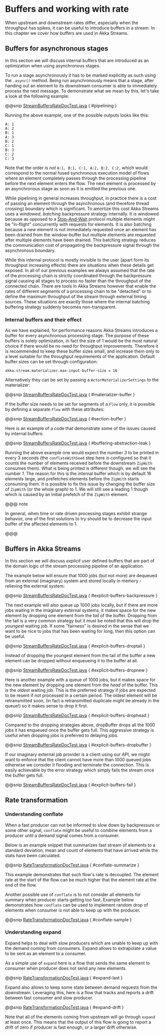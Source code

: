 # Buffers and working with rate

When upstream and downstream rates differ, especially when the throughput has spikes, it can be useful to introduce
buffers in a stream. In this chapter we cover how buffers are used in Akka Streams.

<a id="async-stream-buffers"></a>
## Buffers for asynchronous stages

In this section we will discuss internal buffers that are introduced as an optimization when using asynchronous stages.

To run a stage asynchronously it has to be marked explicitly as such using the `.async()` method. Being run
asynchronously means that a stage, after handing out an element to its downstream consumer is able to immediately
process the next message. To demonstrate what we mean by this, let's take a look at the following example:

@@snip [StreamBuffersRateDocTest.java]($code$/java/jdocs/stream/StreamBuffersRateDocTest.java) { #pipelining }

Running the above example, one of the possible outputs looks like this:

```
A: 1
A: 2
B: 1
A: 3
B: 2
C: 1
B: 3
C: 2
C: 3
```

Note that the order is *not* `A:1, B:1, C:1, A:2, B:2, C:2,` which would correspond to the normal fused synchronous
execution model of flows where an element completely passes through the processing pipeline before the next element
enters the flow. The next element is processed by an asynchronous stage as soon as it is emitted the previous one.

While pipelining in general increases throughput, in practice there is a cost of passing an element through the
asynchronous (and therefore thread crossing) boundary which is significant. To amortize this cost Akka Streams uses
a *windowed*, *batching* backpressure strategy internally. It is windowed because as opposed to a [Stop-And-Wait](https://en.wikipedia.org/wiki/Stop-and-wait_ARQ)
protocol multiple elements might be "in-flight" concurrently with requests for elements. It is also batching because
a new element is not immediately requested once an element has been drained from the window-buffer but multiple elements
are requested after multiple elements have been drained. This batching strategy reduces the communication cost of
propagating the backpressure signal through the asynchronous boundary.

While this internal protocol is mostly invisible to the user (apart form its throughput increasing effects) there are
situations when these details get exposed. In all of our previous examples we always assumed that the rate of the
processing chain is strictly coordinated through the backpressure signal causing all stages to process no faster than
the throughput of the connected chain. There are tools in Akka Streams however that enable the rates of different segments
of a processing chain to be "detached" or to define the maximum throughput of the stream through external timing sources.
These situations are exactly those where the internal batching buffering strategy suddenly becomes non-transparent.

### Internal buffers and their effect

As we have explained, for performance reasons Akka Streams introduces a buffer for every asynchronous processing stage.
The purpose of these buffers is solely optimization, in fact the size of 1 would be the most natural choice if there
would be no need for throughput improvements. Therefore it is recommended to keep these buffer sizes small,
and increase them only to a level suitable for the throughput requirements of the application. Default buffer sizes
can be set through configuration:

```
akka.stream.materializer.max-input-buffer-size = 16
```

Alternatively they can be set by passing a `ActorMaterializerSettings` to the materializer:

@@snip [StreamBuffersRateDocTest.java]($code$/java/jdocs/stream/StreamBuffersRateDocTest.java) { #materializer-buffer }

If the buffer size needs to be set for segments of a `Flow` only, it is possible by defining a separate
`Flow` with these attributes:

@@snip [StreamBuffersRateDocTest.java]($code$/java/jdocs/stream/StreamBuffersRateDocTest.java) { #section-buffer }

Here is an example of a code that demonstrate some of the issues caused by internal buffers:

@@snip [StreamBuffersRateDocTest.java]($code$/java/jdocs/stream/StreamBuffersRateDocTest.java) { #buffering-abstraction-leak }

Running the above example one would expect the number *3* to be printed in every 3 seconds (the `conflateWithSeed`
step here is configured so that it counts the number of elements received before the downstream `ZipWith` consumes
them). What is being printed is different though, we will see the number *1*. The reason for this is the internal
buffer which is by default 16 elements large, and prefetches elements before the `ZipWith` starts consuming them.
It is possible to fix this issue by changing the buffer size of `ZipWith` (or the whole graph) to 1. We will still see
a leading 1 though which is caused by an initial prefetch of the `ZipWith` element.

@@@ note

In general, when time or rate driven processing stages exhibit strange behavior, one of the first solutions to try
should be to decrease the input buffer of the affected elements to 1.

@@@

## Buffers in Akka Streams

In this section we will discuss *explicit* user defined buffers that are part of the domain logic of the stream processing
pipeline of an application.

The example below will ensure that 1000 jobs (but not more) are dequeued from an external (imaginary) system and
stored locally in memory - relieving the external system:

@@snip [StreamBuffersRateDocTest.java]($code$/java/jdocs/stream/StreamBuffersRateDocTest.java) { #explicit-buffers-backpressure }

The next example will also queue up 1000 jobs locally, but if there are more jobs waiting
in the imaginary external systems, it makes space for the new element by
dropping one element from the *tail* of the buffer. Dropping from the tail is a very common strategy but
it must be noted that this will drop the *youngest* waiting job. If some "fairness" is desired in the sense that
we want to be nice to jobs that has been waiting for long, then this option can be useful.

@@snip [StreamBuffersRateDocTest.java]($code$/java/jdocs/stream/StreamBuffersRateDocTest.java) { #explicit-buffers-droptail }

Instead of dropping the youngest element from the tail of the buffer a new element can be dropped without
enqueueing it to the buffer at all.

@@snip [StreamBuffersRateDocTest.java]($code$/java/jdocs/stream/StreamBuffersRateDocTest.java) { #explicit-buffers-dropnew }

Here is another example with a queue of 1000 jobs, but it makes space for the new element by
dropping one element from the *head* of the buffer. This is the *oldest*
waiting job. This is the preferred strategy if jobs are expected to be
resent if not processed in a certain period. The oldest element will be
retransmitted soon, (in fact a retransmitted duplicate might be already in the queue!)
so it makes sense to drop it first.

@@snip [StreamBuffersRateDocTest.java]($code$/java/jdocs/stream/StreamBuffersRateDocTest.java) { #explicit-buffers-drophead }

Compared to the dropping strategies above, dropBuffer drops all the 1000
jobs it has enqueued once the buffer gets full. This aggressive strategy
is useful when dropping jobs is preferred to delaying jobs.

@@snip [StreamBuffersRateDocTest.java]($code$/java/jdocs/stream/StreamBuffersRateDocTest.java) { #explicit-buffers-dropbuffer }

If our imaginary external job provider is a client using our API, we might
want to enforce that the client cannot have more than 1000 queued jobs
otherwise we consider it flooding and terminate the connection. This is
easily achievable by the error strategy which simply fails the stream
once the buffer gets full.

@@snip [StreamBuffersRateDocTest.java]($code$/java/jdocs/stream/StreamBuffersRateDocTest.java) { #explicit-buffers-fail }

## Rate transformation

### Understanding conflate

When a fast producer can not be informed to slow down by backpressure or some other signal, `conflate` might be
useful to combine elements from a producer until a demand signal comes from a consumer.

Below is an example snippet that summarizes fast stream of elements to a standard deviation, mean and count of
elements that have arrived  while the stats have been calculated.

@@snip [RateTransformationDocTest.java]($code$/java/jdocs/stream/RateTransformationDocTest.java) { #conflate-summarize }

This example demonstrates that such flow's rate is decoupled. The element rate at the start of the flow
can be much higher that the element rate at the end of the flow.

Another possible use of `conflate` is to not consider all elements for summary when producer starts getting too fast.
Example below demonstrates how `conflate` can be used to implement random drop of elements when consumer is not able
to keep up with the producer.

@@snip [RateTransformationDocTest.java]($code$/java/jdocs/stream/RateTransformationDocTest.java) { #conflate-sample }

### Understanding expand

Expand helps to deal with slow producers which are unable to keep up with the demand coming from consumers. Expand
allows to extrapolate a value to be sent as an element to a consumer.

As a simple use of `expand` here is a flow that sends the same element to consumer when producer does not send any
new elements.

@@snip [RateTransformationDocTest.java]($code$/java/jdocs/stream/RateTransformationDocTest.java) { #expand-last }

Expand also allows to keep some state between demand requests from the downstream. Leveraging this, here is a flow
that tracks and reports a drift between fast consumer and slow producer.

@@snip [RateTransformationDocTest.java]($code$/java/jdocs/stream/RateTransformationDocTest.java) { #expand-drift }

Note that all of the elements coming from upstream will go through `expand` at least once. This means that the
output of this flow is going to report a drift of zero if producer is fast enough, or a larger drift otherwise.
